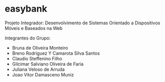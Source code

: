 # easybank
Projeto Integrador: Desenvolvimento de Sistemas Orientado a Dispositivos Móveis e Baseados na Web

Integrantes do Grupo:
* Bruna de Oliveira Monteiro
* Breno Rodriguez Y Camarota Silva Santos
* Claudio Steffenino Filho
* Gilcimar Salviano Oliveira de Faria
* Juliana Veloso de Arruda
* Joao Vitor Damasceno Muniz
